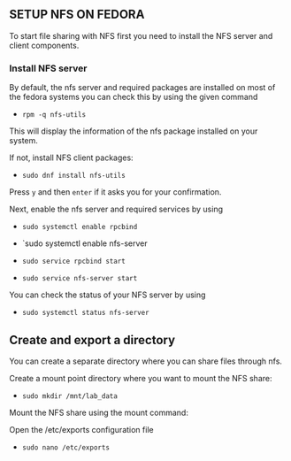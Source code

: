 ## SETUP NFS ON FEDORA
To start file sharing with NFS first you need to install the NFS server and client components.

### Install NFS server
By default, the nfs server and required packages are installed on most of the fedora systems you can check this by using the given command
- `rpm -q nfs-utils`

This will display the information of the nfs package installed on your system.

If not, install NFS client packages:

- `sudo dnf install nfs-utils`

Press `y` and then `enter` if it asks you for your confirmation.

Next, enable the nfs server and required services by using

- `sudo systemctl enable rpcbind`

- `sudo systemctl enable nfs-server

- `sudo service rpcbind start`

- `sudo service nfs-server start`

You can check the status of your NFS server by using

- `sudo systemctl status nfs-server`

## Create and export a directory
You can create a separate directory where you can share files through nfs.

Create a mount point directory where you want to mount the NFS share:
- `sudo mkdir /mnt/lab_data`

Mount the NFS share using the mount command:


Open the /etc/exports configuration file 

- `sudo nano /etc/exports`
